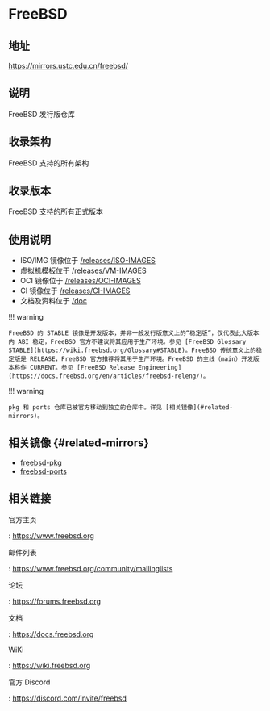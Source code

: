 # FreeBSD

## 地址

<https://mirrors.ustc.edu.cn/freebsd/>

## 说明

FreeBSD 发行版仓库

## 收录架构

FreeBSD 支持的所有架构

## 收录版本

FreeBSD 支持的所有正式版本

## 使用说明

- ISO/IMG 镜像位于
    [/releases/ISO-IMAGES](https://mirrors.ustc.edu.cn/freebsd/releases/ISO-IMAGES)
- 虚拟机模板位于
    [/releases/VM-IMAGES](https://mirrors.ustc.edu.cn/freebsd/releases/VM-IMAGES)
- OCI 镜像位于
    [/releases/OCI-IMAGES](https://mirrors.ustc.edu.cn/freebsd/releases/OCI-IMAGES)
- CI 镜像位于
    [/releases/CI-IMAGES](https://mirrors.ustc.edu.cn/freebsd/releases/CI-IMAGES)
- 文档及资料位于
    [/doc](https://mirrors.ustc.edu.cn/freebsd/doc)

!!! warning

    FreeBSD 的 STABLE 镜像是开发版本，并非一般发行版意义上的“稳定版”，仅代表此大版本内 ABI 稳定，FreeBSD 官方不建议将其应用于生产环境。参见 [FreeBSD Glossary STABLE](https://wiki.freebsd.org/Glossary#STABLE)。FreeBSD 传统意义上的稳定版是 RELEASE，FreeBSD 官方推荐将其用于生产环境。FreeBSD 的主线（main）开发版本称作 CURRENT。参见 [FreeBSD Release Engineering](https://docs.freebsd.org/en/articles/freebsd-releng/)。

!!! warning

    pkg 和 ports 仓库已被官方移动到独立的仓库中。详见 [相关镜像](#related-mirrors)。

## 相关镜像 {#related-mirrors}

- [freebsd-pkg](freebsd-pkg.md)
- [freebsd-ports](freebsd-ports.md)

## 相关链接

官方主页

:   <https://www.freebsd.org>

邮件列表

:   <https://www.freebsd.org/community/mailinglists>

论坛

:   <https://forums.freebsd.org>

文档

:   <https://docs.freebsd.org>

WiKi

:   <https://wiki.freebsd.org>

官方 Discord

: <https://discord.com/invite/freebsd>
